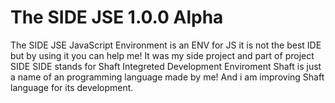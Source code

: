 # The SIDE JSE 1.0.0 Alpha
The SIDE JSE JavaScript Environment is an ENV for JS it is not the best IDE 
but by using it you can help me! It was my side project and part of project SIDE
SIDE stands for Shaft Integreted Development Enviroment Shaft is just a name of
an programming language made by me! And i am improving Shaft language for its development.
 
